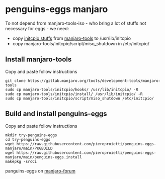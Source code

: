 # penguins-eggs manjaro

To not depend from manjaro-tools-iso - who bring a lot of stuffs not necessary for eggs - we need:

* copy [initcpio stuffs](https://gitlab.manjaro.org/tools/development-tools/manjaro-tools/-/tree/master/initcpio) from [manjaro-tools](https://gitlab.manjaro.org/tools/development-tools/manjaro-tools) to /usr/lib/initcpio
* copy manjaro-tools/initcpio/script/miso_shutdown in /etc/initcpio/ 

## Install manjaro-tools

Copy and paste follow instructions

```
git clone https://gitlab.manjaro.org/tools/development-tools/manjaro-tools
sudo cp manjaro-tools/initcpio/hooks/ /usr/lib/initcpio/ -R
sudo cp manjaro-tools/initcpio/install/ /usr/lib/initcpio/ -R
sudo cp manjaro-tools/initcpio/script/miso_shutdown /etc/initcpio/
```

## Build and install penguins-eggs

Copy and paste follow instructions
```
mkdir try-penguins-eggs
cd try-penguins-eggs
wget https://raw.githubusercontent.com/pieroproietti/penguins-eggs-manjaro/main/PKGBUILD
wget https://raw.githubusercontent.com/pieroproietti/penguins-eggs-manjaro/main/penguins-eggs.install
makepkg -srcCi
```

panguins-eggs on [manjaro-forum](https://forum.manjaro.org/t/penguins-eggs-help-needed-for-manjaro-compatibility/96799)
